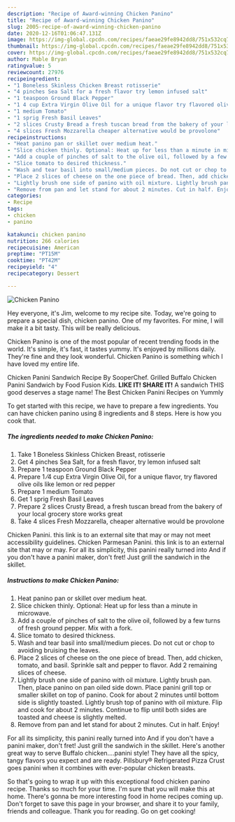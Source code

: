 ```yaml
---
description: "Recipe of Award-winning Chicken Panino"
title: "Recipe of Award-winning Chicken Panino"
slug: 2005-recipe-of-award-winning-chicken-panino
date: 2020-12-16T01:06:47.131Z
image: https://img-global.cpcdn.com/recipes/faeae29fe8942dd8/751x532cq70/chicken-panino-recipe-main-photo.jpg
thumbnail: https://img-global.cpcdn.com/recipes/faeae29fe8942dd8/751x532cq70/chicken-panino-recipe-main-photo.jpg
cover: https://img-global.cpcdn.com/recipes/faeae29fe8942dd8/751x532cq70/chicken-panino-recipe-main-photo.jpg
author: Mable Bryan
ratingvalue: 5
reviewcount: 27976
recipeingredient:
- "1 Boneless Skinless Chicken Breast rotisserie"
- "4 pinches Sea Salt for a fresh flavor try lemon infused salt"
- "1 teaspoon Ground Black Pepper"
- "1 4 cup Extra Virgin Olive Oil for a unique flavor try flavored olive oils like lemon or red pepper"
- "1 medium Tomato"
- "1 sprig Fresh Basil Leaves"
- "2 slices Crusty Bread a fresh tuscan bread from the bakery of your local grocery store works great"
- "4 slices Fresh Mozzarella cheaper alternative would be provolone"
recipeinstructions:
- "Heat panino pan or skillet over medium heat."
- "Slice chicken thinly. Optional: Heat up for less than a minute in microwave."
- "Add a couple of pinches of salt to the olive oil, followed by a few turns of fresh ground pepper. Mix with a fork."
- "Slice tomato to desired thickness."
- "Wash and tear basil into small/medium pieces. Do not cut or chop to avoiding bruising the leaves."
- "Place 2 slices of cheese on the one piece of bread. Then, add chicken, tomato, and basil. Sprinkle salt and pepper to flavor. Add 2 remaining slices of cheese."
- "Lightly brush one side of panino with oil mixture. Lightly brush pan. Then, place panino on pan oiled side down. Place panini grill top or smaller skillet on top of panino. Cook for about 2 minutes until bottom side is slightly toasted. Lightly brush top of panino with oil mixture. Flip and cook for about 2 minutes. Continue to flip until both sides are toasted and cheese is slightly melted."
- "Remove from pan and let stand for about 2 minutes. Cut in half. Enjoy!"
categories:
- Recipe
tags:
- chicken
- panino

katakunci: chicken panino 
nutrition: 266 calories
recipecuisine: American
preptime: "PT15M"
cooktime: "PT42M"
recipeyield: "4"
recipecategory: Dessert

---
```



![Chicken Panino](https://img-global.cpcdn.com/recipes/faeae29fe8942dd8/751x532cq70/chicken-panino-recipe-main-photo.jpg)

Hey everyone, it's Jim, welcome to my recipe site. Today, we're going to prepare a special dish, chicken panino. One of my favorites. For mine, I will make it a bit tasty. This will be really delicious.

Chicken Panino is one of the most popular of recent trending foods in the world. It's simple, it's fast, it tastes yummy. It's enjoyed by millions daily. They're fine and they look wonderful. Chicken Panino is something which I have loved my entire life.

Chicken Panini Sandwich Recipe By SooperChef. Grilled Buffalo Chicken Panini Sandwich by Food Fusion Kids. **LIKE IT! SHARE IT!** A sandwich THIS good deserves a stage name! The Best Chicken Panini Recipes on Yummly


To get started with this recipe, we have to prepare a few ingredients. You can have chicken panino using 8 ingredients and 8 steps. Here is how you cook that.

<!--inarticleads1-->

##### The ingredients needed to make Chicken Panino:

1. Take 1 Boneless Skinless Chicken Breast, rotisserie
1. Get 4 pinches Sea Salt, for a fresh flavor, try lemon infused salt
1. Prepare 1 teaspoon Ground Black Pepper
1. Prepare 1 ⁄4 cup Extra Virgin Olive Oil, for a unique flavor, try flavored olive oils like lemon or red pepper
1. Prepare 1 medium Tomato
1. Get 1 sprig Fresh Basil Leaves
1. Prepare 2 slices Crusty Bread, a fresh tuscan bread from the bakery of your local grocery store works great
1. Take 4 slices Fresh Mozzarella, cheaper alternative would be provolone


Chicken Panini. this link is to an external site that may or may not meet accessibility guidelines. Chicken Parmesan Panini. this link is to an external site that may or may. For all its simplicity, this panini really turned into And if you don&#39;t have a panini maker, don&#39;t fret! Just grill the sandwich in the skillet. 

<!--inarticleads2-->

##### Instructions to make Chicken Panino:

1. Heat panino pan or skillet over medium heat.
1. Slice chicken thinly. Optional: Heat up for less than a minute in microwave.
1. Add a couple of pinches of salt to the olive oil, followed by a few turns of fresh ground pepper. Mix with a fork.
1. Slice tomato to desired thickness.
1. Wash and tear basil into small/medium pieces. Do not cut or chop to avoiding bruising the leaves.
1. Place 2 slices of cheese on the one piece of bread. Then, add chicken, tomato, and basil. Sprinkle salt and pepper to flavor. Add 2 remaining slices of cheese.
1. Lightly brush one side of panino with oil mixture. Lightly brush pan. Then, place panino on pan oiled side down. Place panini grill top or smaller skillet on top of panino. Cook for about 2 minutes until bottom side is slightly toasted. Lightly brush top of panino with oil mixture. Flip and cook for about 2 minutes. Continue to flip until both sides are toasted and cheese is slightly melted.
1. Remove from pan and let stand for about 2 minutes. Cut in half. Enjoy!


For all its simplicity, this panini really turned into And if you don&#39;t have a panini maker, don&#39;t fret! Just grill the sandwich in the skillet. Here&#39;s another great way to serve Buffalo chicken….panini style! They have all the spicy, tangy flavors you expect and are ready. Pillsbury® Refrigerated Pizza Crust goes panini when it combines with ever-popular chicken breasts. 

So that's going to wrap it up with this exceptional food chicken panino recipe. Thanks so much for your time. I'm sure that you will make this at home. There's gonna be more interesting food in home recipes coming up. Don't forget to save this page in your browser, and share it to your family, friends and colleague. Thank you for reading. Go on get cooking!
